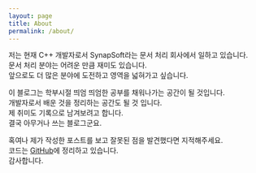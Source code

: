```yaml
---
layout: page
title: About
permalink: /about/
---
```


<p>
저는 현재 C++ 개발자로서 SynapSoft라는 문서 처리 회사에서 일하고 있습니다.<br>
문서 처리 분야는 어려운 만큼 재미도 있습니다.<br>
앞으로도 더 많은 분야에 도전하고 영역을 넓혀가고 싶습니다.<br>
</p>

<p>
이 블로그는 학부시절 띄엄 띄엄한 공부를 채워나가는 공간이 될 것입니다.<br>
개발자로서 배운 것을 정리하는 공간도 될 것 입니다.<br>
제 취미도 기록으로 남겨보려고 합니다.<br>
결국 아무거나 쓰는 블로그군요.
</p>

혹여나 제가 작성한 포스트를 보고 잘못된 점을 발견했다면 지적해주세요.<br>
코드는 [GitHub](https://github.com/gomumu)에 정리하고 있습니다.<br>
감사합니다.


